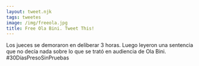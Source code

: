```yaml
---
layout: tweet.njk
tags: tweetes
image: /img/freeola.jpg
title: Free Ola Bini. Tweet This!
---
```

Los jueces se demoraron en deliberar 3 horas. Luego leyeron una sentencia que no decía nada sobre lo que se trató en audiencia de Ola Bini. #30DíasPresoSinPruebas
